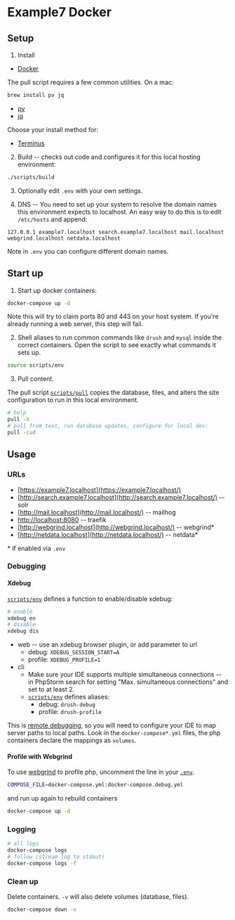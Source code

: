 # Example7 Docker

## Setup

1. Install
  -   [Docker](https://www.docker.com/community-edition)

  The pull script requires a few common utilities. On a mac:

  ```bash
  brew install pv jq
  ```

  -   [pv](http://www.ivarch.com/programs/pv.shtml)
  -   [jq](https://stedolan.github.io/jq/)

  Choose your install method for:

  -   [Terminus](https://github.com/pantheon-systems/terminus)

2. Build -- checks out code and configures it for this local hosting environment:

  ```bash
  ./scripts/build
  ```

3. Optionally edit `.env` with your own settings.

4. DNS -- You need to set up your system to resolve the domain names this environment expects to localhost. An easy way to do this is to edit `/etc/hosts` and append:

  ```
  127.0.0.1 example7.localhost search.example7.localhost mail.localhost webgrind.localhost netdata.localhost
  ```

  Note in `.env` you can configure different domain names.

## Start up

1. Start up docker containers:

  ```bash
  docker-compose up -d
  ```

  Note this will try to claim ports 80 and 443 on your host system. If you're already running a web server, this step will fail.

2. Shell aliases to run common commands like `drush` and `mysql` inside the correct containers. Open the script to see exactly what commands it sets up.

  ```bash
  source scripts/env
  ```

3. Pull content.

  The pull script [`scripts/pull`](scripts/pull) copies the database, files, and alters the site configuration to run in this local environment.

  ```bash
  # help
  pull -h
  # pull from test, run database updates, configure for local dev:
  pull -cud
  ```

## Usage

### URLs

-   [https://example7.localhost](https://example7.localhost/)
-   [http://search.example7.localhost](http://search.example7.localhost/) -- solr
-   [http://mail.localhost](http://mail.localhost/) -- mailhog
-   [http://localhost:8080](http://localhost:8080/) -- traefik
-   [http://webgrind.localhost](http://webgrind.localhost/) -- webgrind*
-   [http://netdata.localhost](http://netdata.localhost/) -- netdata*

\* if enabled via `.env`

### Debugging

#### Xdebug

[`scripts/env`](scripts/env) defines a function to enable/disable xdebug:

```bash
# enable
xdebug en
# disable
xdebug dis
```

-   web -- use an xdebug browser plugin, or add parameter to url
    -   debug: `XDEBUG_SESSION_START=A`
    -   profile: `XDEBUG_PROFILE=1`
-   cli
    -   Make sure your IDE supports multiple simultaneous connections -- in PhpStorm search for setting "Max. simultaneous connections" and set to at least 2.
    -   [`scripts/env`](scripts/env) defines aliases:
        -   debug: `drush-debug`
        -   profile: `drush-profile`

This is [remote debugging](https://xdebug.org/docs/remote), so you will need to configure your IDE to map server paths to local paths. Look in the `docker-compose*.yml` files, the php containers declare the mappings as `volumes`.

#### Profile with Webgrind

To use [webgrind](https://github.com/jokkedk/webgrind) to profile php, uncomment the line in your [`.env`](env_example).

```bash
COMPOSE_FILE=docker-compose.yml:docker-compose.debug.yml
```

and run up again to rebuild containers

```bash
docker-compose up -d
```

### Logging

```bash
# all logs
docker-compose logs
# follow (stream log to stdout)
docker-compose logs -f
```

### Clean up

Delete containers. `-v` will also delete volumes (database, files).

```bash
docker-compose down -v
```
